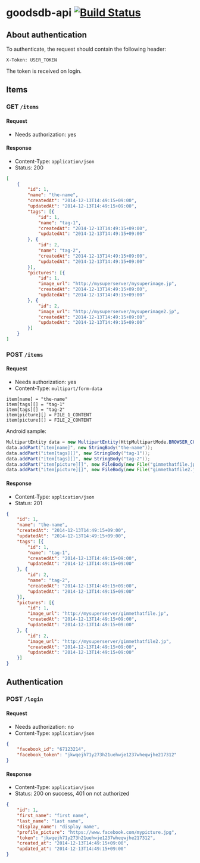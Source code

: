 # goodsdb-api [![Build Status](https://travis-ci.org/HackathonMonster/goodsdb-api.svg?branch=master)](https://travis-ci.org/HackathonMonster/goodsdb-api)

## About authentication

To authenticate, the request should contain the following header:

```
X-Token: USER_TOKEN
```

The token is received on login.

## Items

### GET `/items`

#### Request

* Needs authorization: yes

#### Response

* Content-Type: `application/json`
* Status: 200

```json
[
    {
        "id": 1,
        "name": "the-name",
        "createdAt": "2014-12-13T14:49:15+09:00",
        "updatedAt": "2014-12-13T14:49:15+09:00",
        "tags": [{
            "id": 1,
            "name": "tag-1",
            "createdAt": "2014-12-13T14:49:15+09:00",
            "updatedAt": "2014-12-13T14:49:15+09:00"
        }, {
            "id": 2,
            "name": "tag-2",
            "createdAt": "2014-12-13T14:49:15+09:00",
            "updatedAt": "2014-12-13T14:49:15+09:00"
        }],
        "pictures": [{
            "id": 1,
            "image_url": "http://mysuperserver/mysuperimage.jp",
            "createdAt": "2014-12-13T14:49:15+09:00",
            "updatedAt": "2014-12-13T14:49:15+09:00"
        }, {
            "id": 2,
            "image_url": "http://mysuperserver/mysuperimage2.jp",
            "createdAt": "2014-12-13T14:49:15+09:00",
            "updatedAt": "2014-12-13T14:49:15+09:00"
        }]
    }
]
```

### POST `/items`

#### Request

* Needs authorization: yes
* Content-Type: `multipart/form-data`

```
item[name] = "the-name"
item[tags][] = "tag-1"
item[tags][] = "tag-2"
item[picture][] = FILE_1_CONTENT
item[picture][] = FILE_2_CONTENT
```

Android sample:

```java
MultipartEntity data = new MultipartEntity(HttpMultipartMode.BROWSER_COMPATIBLE);
data.addPart("item[name]", new StringBody("the-name"));
data.addPart("item[tags][]", new StringBody("tag-1"));
data.addPart("item[tags][]", new StringBody("tag-2"));
data.addPart("item[picture][]", new FileBody(new File("gimmethatfile.jpg")));
data.addPart("item[picture][]", new FileBody(new File("gimmethatfile2.jpg")));
```

#### Response

* Content-Type: `application/json`
* Status: 201

```json
{
    "id": 1,
    "name": "the-name",
    "createdAt": "2014-12-13T14:49:15+09:00",
    "updatedAt": "2014-12-13T14:49:15+09:00",
    "tags": [{
        "id": 1,
        "name": "tag-1",
        "createdAt": "2014-12-13T14:49:15+09:00",
        "updatedAt": "2014-12-13T14:49:15+09:00"
    }, {
        "id": 2,
        "name": "tag-2",
        "createdAt": "2014-12-13T14:49:15+09:00",
        "updatedAt": "2014-12-13T14:49:15+09:00"
    }],
    "pictures": [{
        "id": 1,
        "image_url": "http://mysuperserver/gimmethatfile.jp",
        "createdAt": "2014-12-13T14:49:15+09:00",
        "updatedAt": "2014-12-13T14:49:15+09:00"
    }, {
        "id": 2,
        "image_url": "http://mysuperserver/gimmethatfile2.jp",
        "createdAt": "2014-12-13T14:49:15+09:00",
        "updatedAt": "2014-12-13T14:49:15+09:00"
    }]
}
```

## Authentication

### POST `/login`

#### Request

* Needs authorization: no
* Content-Type: `application/json`

```json
{
    "facebook_id": "67123214",
    "facebook_token": "jkwqejh71y273h21uehwje1237wheqwjhe217312"
}
```

#### Response

* Content-Type: `application/json`
* Status: 200 on success, 401 on not authorized

```json
{
    "id": 1,
    "first_name": "first name",
    "last_name": "last name",
    "display_name": "display name",
    "profile_picture": "https://www.facebook.com/mypicture.jpg",
    "token": "jkwqejh71y273h21uehwje1237wheqwjhe217312",
    "created_at": "2014-12-13T14:49:15+09:00",
    "updated_at": "2014-12-13T14:49:15+09:00"
}
```

